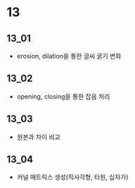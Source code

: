 # 13

## 13_01
- erosion, dilation을 통한 글씨 굵기 변화

## 13_02
- opening, closing을 통한 잡음 처리

## 13_03
- 원본과 차이 비교

## 13_04
- 커널 매트릭스 생성(직사각형, 타원, 십자가)
